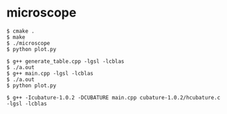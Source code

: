 microscope
==========

```
$ cmake .
$ make
$ ./microscope
$ python plot.py
```

```
$ g++ generate_table.cpp -lgsl -lcblas
$ ./a.out
$ g++ main.cpp -lgsl -lcblas
$ ./a.out
$ python plot.py
```

```
$ g++ -Icubature-1.0.2 -DCUBATURE main.cpp cubature-1.0.2/hcubature.c -lgsl -lcblas
```
